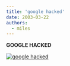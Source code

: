 ```yaml
---
title: 'google hacked'
date: 2003-03-22
authors:
  - miles
---
```


**GOOGLE HACKED**

[![google hacked](/images/miles/google.gif)](/images/miles/google.gif)
